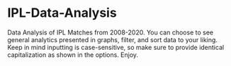 # IPL-Data-Analysis
Data Analysis of IPL Matches from 2008-2020.
You can choose to see general analytics presented in graphs, filter, and sort data to your liking.
Keep in mind inputting is case-sensitive, so make sure to provide identical capitalization as shown in the options.
Enjoy.
